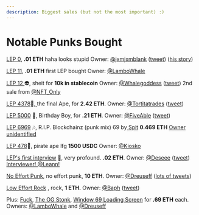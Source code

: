 ```yaml
---
description: Biggest sales (but not the most important) :)
---
```


# Notable Punks Bought

[LEP 0](https://opensea.io/assets/0x495f947276749ce646f68ac8c248420045cb7b5e/87198930750286842836902562062466327909054195361095182156017571736294365593601), **.01 ETH** haha looks stupid Owner: [@jxmjxmblank](https://twitter.com/jxmjxmblank)  ([tweet](https://twitter.com/LowEffortPunks/status/1387874216817594375)) ([his story](https://twitter.com/jxmjxmblank/status/1707528921774981440))

[LEP 11](https://opensea.io/assets/ethereum/0x495f947276749ce646f68ac8c248420045cb7b5e/87198930750286842836902562062466327909054195361095182156017571748388993499137), **.01 ETH** first LEP bought Owner: [@LamboWhale](https://twitter.com/Lambo\_Whale)

[LEP 12 ](https://opensea.io/assets/0x495f947276749ce646f68ac8c248420045cb7b5e/87198930750286842836902562062466327909054195361095182156017571749488505126913)👽, sheit for **10k in stablecoin** Owner: [@Whalegoddess](https://twitter.com/whalegoddess) ([tweet](https://twitter.com/LowEffortPunks/status/1506755636293521421)) 2nd sale from [@NFT\_Only](https://twitter.com/NFT\_Only)

[LEP 4378](https://opensea.io/assets/0x495f947276749ce646f68ac8c248420045cb7b5e/87198930750286842836902562062466327909054195361095182156017576698390341746689)🐒,[ ](https://opensea.io/assets/0x495f947276749ce646f68ac8c248420045cb7b5e/87198930750286842836902562062466327909054195361095182156017576698390341746689)the final Ape, for **2.42 ETH**. Owner: [@Tortitatrades](https://twitter.com/TortitaTrades) ([tweet](https://twitter.com/LowEffortPunks/status/1477056645146587136))

[LEP 5000](https://opensea.io/assets/0x495f947276749ce646f68ac8c248420045cb7b5e/87198930750286842836902562062466327909054195361095182156017577395480713756673) 🎉, Birthday Boy, for **.21 ETH**. Owner: [@FiveAble](https://twitter.com/FiveAble) ([tweet](https://twitter.com/LowEffortPunks/status/1520496384213872640))

[LEP 6969](https://opensea.io/assets/ethereum/0x495f947276749ce646f68ac8c248420045cb7b5e/8101963021393910117102997988283050143004522829236501101126178649317461458945) :notes:, R.I.P. Blockchainz (punk mix) 69 by[ Spit](https://twitter.com/spitfunkoIips) **0.469 ETH** [Owner unidentified ](https://opensea.io/0x0d8Edf829CdB857d374501f01C638b1F60fBa5e0)

[LEP 478](https://opensea.io/assets/ethereum/0x495f947276749ce646f68ac8c248420045cb7b5e/87198930750286842836902562062466327909054195361095182156017572284950667853825)🐒, pirate ape lfg **1500 USDC** Owner: [@Kiosko](https://twitter.com/kiosko\_eth)

[LEP's first interview](https://opensea.io/assets/0x495f947276749ce646f68ac8c248420045cb7b5e/87198930750286842836902562062466327909054195361095182156017572041958598115329) 🎤, very profound. **.02 ETH**. Owner: [@Deseee](https://twitter.com/deseee10) ([tweet](https://twitter.com/LowEffortPunks/status/1509671809460981765)) [Interviewer! @Leann!](https://twitter.com/\_leann9109)

[No Effort Punk](https://opensea.io/assets/0x495f947276749ce646f68ac8c248420045cb7b5e/87198930750286842836902562062466327909054195361095182156017572049655179509761), no effort punk, **10 ETH**. Owner: [@Dreuseff](https://twitter.com/Dreuseff) ([lots of tweets](https://twitter.com/search?q=https%3A%2F%2Fopensea.io%2Fassets%2F0x495f947276749ce646f68ac8c248420045cb7b5e%2F87198930750286842836902562062466327909054195361095182156017572049655179509761\&src=typed\_query))

[Low Effort Rock](https://opensea.io/assets/0x495f947276749ce646f68ac8c248420045cb7b5e/87198930750286842836902562062466327909054195361095182156017576067270667403265) , rock, **1 ETH.** Owner: [@Baph](https://twitter.com/baph4236) ([tweet](https://twitter.com/LowEffortPunks/status/1449134032915156992))

Plus: [Fuck](https://opensea.io/assets/0x495f947276749ce646f68ac8c248420045cb7b5e/87198930750286842836902562062466327909054195361095182156017572367414039937025), [The OG Stonk](https://opensea.io/assets/0x495f947276749ce646f68ac8c248420045cb7b5e/87198930750286842836902562062466327909054195361095182156017576551055783624705), [Window 69 Loading Screen](https://opensea.io/assets/0x495f947276749ce646f68ac8c248420045cb7b5e/87198930750286842836902562062466327909054195361095182156017575245935481454593) for **.69 ETH** each. Owners: [@LamboWhale](https://twitter.com/Lambo\_Whale) and [@Dreuseff](https://twitter.com/Dreuseff)
